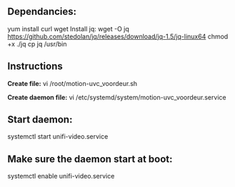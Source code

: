 ## Dependancies:
yum install curl wget
Install jq:
wget -O jq https://github.com/stedolan/jq/releases/download/jq-1.5/jq-linux64
chmod +x ./jq
cp jq /usr/bin

## Instructions

**Create file:**
vi /root/motion-uvc_voordeur.sh

**Create daemon file:**
vi /etc/systemd/system/motion-uvc_voordeur.service

## Start daemon:
systemctl start unifi-video.service

## Make sure the daemon start at boot:
systemctl enable unifi-video.service
